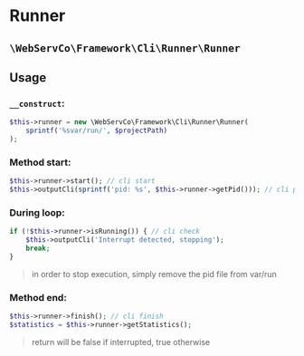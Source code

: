 # Runner

## `\WebServCo\Framework\Cli\Runner\Runner`

## Usage

### `__construct`:
```php
$this->runner = new \WebServCo\Framework\Cli\Runner\Runner(
    sprintf('%svar/run/', $projectPath)
);
```

### Method start:
```php
$this->runner->start(); // cli start
$this->outputCli(sprintf('pid: %s', $this->runner->getPid())); // cli pid
```

### During loop:
```php
if (!$this->runner->isRunning()) { // cli check
    $this->outputCli('Interrupt detected, stopping');
    break;
}
```
> in order to stop execution, simply remove the pid file from var/run

### Method end:
```php
$this->runner->finish(); // cli finish
$statistics = $this->runner->getStatistics();
```
> return will be false if interrupted, true otherwise
